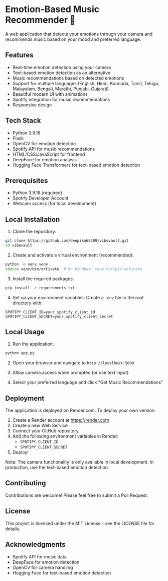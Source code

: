 # Emotion-Based Music Recommender 🎵

A web application that detects your emotions through your camera and recommends music based on your mood and preferred language.

## Features

- Real-time emotion detection using your camera
- Text-based emotion detection as an alternative
- Music recommendations based on detected emotions
- Support for multiple languages (English, Hindi, Kannada, Tamil, Telugu, Malayalam, Bengali, Marathi, Punjabi, Gujarati)
- Beautiful modern UI with animations
- Spotify integration for music recommendations
- Responsive design

## Tech Stack

- Python 3.9.18
- Flask
- OpenCV for emotion detection
- Spotify API for music recommendations
- HTML/CSS/JavaScript for frontend
- DeepFace for emotion analysis
- Hugging Face Transformers for text-based emotion detection

## Prerequisites

- Python 3.9.18 (required)
- Spotify Developer Account
- Webcam access (for local development)

## Local Installation

1. Clone the repository:
```bash
git clone https://github.com/deepika68509/vibevault.git
cd vibevault
```

2. Create and activate a virtual environment (recommended):
```bash
python -m venv venv
source venv/bin/activate  # On Windows: venv\Scripts\activate
```

3. Install the required packages:
```bash
pip install -r requirements.txt
```

4. Set up your environment variables:
Create a `.env` file in the root directory with:
```
SPOTIPY_CLIENT_ID=your_spotify_client_id
SPOTIPY_CLIENT_SECRET=your_spotify_client_secret
```

## Local Usage

1. Run the application:
```bash
python app.py
```

2. Open your browser and navigate to `http://localhost:5000`

3. Allow camera access when prompted (or use text input)

4. Select your preferred language and click "Get Music Recommendations"

## Deployment

The application is deployed on Render.com. To deploy your own version:

1. Create a Render account at https://render.com
2. Create a new Web Service
3. Connect your GitHub repository
4. Add the following environment variables in Render:
   - `SPOTIPY_CLIENT_ID`
   - `SPOTIPY_CLIENT_SECRET`
5. Deploy!

Note: The camera functionality is only available in local development. In production, use the text-based emotion detection.

## Contributing

Contributions are welcome! Please feel free to submit a Pull Request.

## License

This project is licensed under the MIT License - see the LICENSE file for details.

## Acknowledgments

- Spotify API for music data
- DeepFace for emotion detection
- OpenCV for camera handling
- Hugging Face for text-based emotion detection 